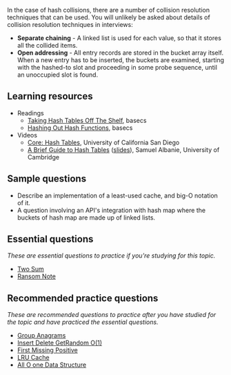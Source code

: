 In the case of hash collisions, there are a number of collision resolution techniques that can be used. You will unlikely be asked about details of collision resolution techniques in interviews:

- **Separate chaining** - A linked list is used for each value, so that it stores all the collided items.
- **Open addressing** - All entry records are stored in the bucket array itself. When a new entry has to be inserted, the buckets are examined, starting with the hashed-to slot and proceeding in some probe sequence, until an unoccupied slot is found.


## Learning resources[​](https://www.techinterviewhandbook.org/algorithms/hash-table/#learning-resources "Direct link to Learning resources")

- Readings
    - [Taking Hash Tables Off The Shelf](https://medium.com/basecs/taking-hash-tables-off-the-shelf-139cbf4752f0), basecs
    - [Hashing Out Hash Functions](https://medium.com/basecs/hashing-out-hash-functions-ea5dd8beb4dd), basecs
- Videos
    - [Core: Hash Tables](https://www.coursera.org/lecture/data-structures-optimizing-performance/core-hash-tables-m7UuP), University of California San Diego
    - [A Brief Guide to Hash Tables](https://www.youtube.com/watch?v=r1XZGP5ppqQ) ([slides](https://samuelalbanie.com/files/digest-slides/2022-09-brief-guide-to-hash-tables.pdf)), Samuel Albanie, University of Cambridge

## Sample questions[​](https://www.techinterviewhandbook.org/algorithms/hash-table/#sample-questions "Direct link to Sample questions")

- Describe an implementation of a least-used cache, and big-O notation of it.
- A question involving an API's integration with hash map where the buckets of hash map are made up of linked lists.

## Essential questions[​](https://www.techinterviewhandbook.org/algorithms/hash-table/#essential-questions "Direct link to Essential questions")

_These are essential questions to practice if you're studying for this topic._

- [Two Sum](https://leetcode.com/problems/two-sum)
- [Ransom Note](https://leetcode.com/problems/ransom-note)

## Recommended practice questions[​](https://www.techinterviewhandbook.org/algorithms/hash-table/#recommended-practice-questions "Direct link to Recommended practice questions")

_These are recommended questions to practice after you have studied for the topic and have practiced the essential questions._

- [Group Anagrams](https://leetcode.com/problems/group-anagrams/)
- [Insert Delete GetRandom O(1)](https://leetcode.com/problems/insert-delete-getrandom-o1/)
- [First Missing Positive](https://leetcode.com/problems/first-missing-positive/)
- [LRU Cache](https://leetcode.com/problems/lru-cache/)
- [All O one Data Structure](https://leetcode.com/problems/all-oone-data-structure/)